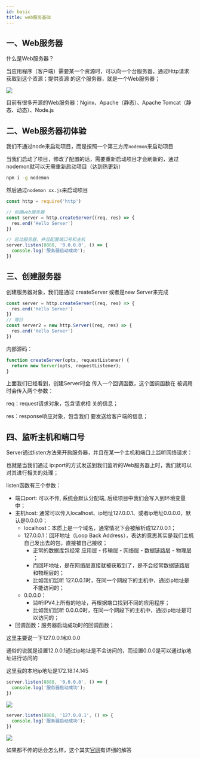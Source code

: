 ```yaml
---
id: basic
title: web服务基础
---
```


## 一、Web服务器

什么是Web服务器？

当应用程序（客户端）需要某一个资源时，可以向一个台服务器，通过Http请求获取到这个资源；提供资源
的这个服务器，就是一个Web服务器；

![](https://gitee.com/itsandy/picgo-img/raw/master/node/web服务器.png)

目前有很多开源的Web服务器：Nginx、Apache（静态）、Apache Tomcat（静态、动态）、Node.js

## 二、Web服务器初体验

我们不通过node来启动项目，而是按照一个第三方库`nodemon`来启动项目

当我们启动了项目，修改了配置的话，需要重新启动项目才会刷新的，通过nodemon就可以无需重新启动项目（达到热更新）

```sh
npm i -g nodemon
```

然后通过`nodemon xx.js`来启动项目

```js
const http = require('http')

// 创建web服务器
const server = http.createServer((req, res) => {
  res.end('Hello Server')
})

// 启动服务器，并且配置端口号和主机
server.listen(8888, '0.0.0.0', () => {
  console.log('服务器启动成功');
})
```

## 三、创建服务器

创建服务器对象，我们是通过 createServer 或者是new Server来完成

```js
const server = http.createServer((req, res) => {
  res.end('Hello Server')
})
// 等价
const server2 = new http.Server((req, res) => {
  res.end('Hello Server')
})
```

内部源码：

```js
function createServer(opts, requestListener) {
  return new Server(opts, requestListener);
}
```

上面我们已经看到，创建Server时会
传入一个回调函数，这个回调函数在
被调用时会传入两个参数：

req：request请求对象，包含请求相
关的信息；

res：response响应对象，包含我们
要发送给客户端的信息；

## 四、监听主机和端口号

Server通过listen方法来开启服务器，并且在某一个主机和端口上监听网络请求：

也就是当我们通过 ip:port的方式发送到我们监听的Web服务器上时，我们就可以对其进行相关的处理；

listen函数有三个参数：
- 端口port: 可以不传, 系统会默认分配端, 后续项目中我们会写入到环境变量中；
- 主机host: 通常可以传入localhost、ip地址127.0.0.1、或者ip地址0.0.0.0，默认是0.0.0.0；
  - localhost：本质上是一个域名，通常情况下会被解析成127.0.0.1；
  - 127.0.0.1：回环地址（Loop Back Address），表达的意思其实是我们主机自己发出去的包，直接被自己接收；
    - 正常的数据库包经常 应用层 - 传输层 - 网络层 - 数据链路层 - 物理层 ；
    - 而回环地址，是在网络层直接就被获取到了，是不会经常数据链路层和物理层的；
    - 比如我们监听 127.0.0.1时，在同一个网段下的主机中，通过ip地址是不能访问的；
  - 0.0.0.0：
    - 监听IPV4上所有的地址，再根据端口找到不同的应用程序；
    - 比如我们监听 0.0.0.0时，在同一个网段下的主机中，通过ip地址是可以访问的；
- 回调函数：服务器启动成功时的回调函数；


这里主要说一下127.0.0.1和0.0.0

通俗的说就是设置12.0.0.1通过ip地址是不会访问的，而设置0.0.0是可以通过ip地址进行访问的

这里我的本地ip地址是172.18.14.145

```js
server.listen(8888, '0.0.0.0', () => {
  console.log('服务器启动成功');
})
```

![](https://gitee.com/itsandy/picgo-img/raw/master/node/配置0.0.0.0.png)

```js
server.listen(8888, '127.0.0.1', () => {
  console.log('服务器启动成功');
})
```

![](https://gitee.com/itsandy/picgo-img/raw/master/node/node配置127.0.0.1.png)


如果都不传的话会怎么样，这个其实[官网](https://nodejs.org/dist/latest-v17.x/docs/api/net.html#serverlistenport-host-backlog-callback)有详细的解答


